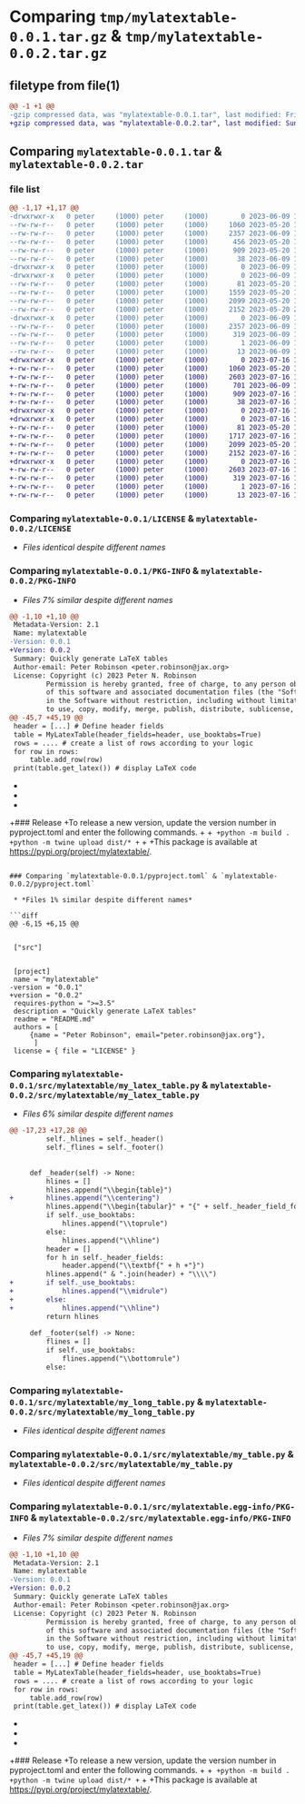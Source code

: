# Comparing `tmp/mylatextable-0.0.1.tar.gz` & `tmp/mylatextable-0.0.2.tar.gz`

## filetype from file(1)

```diff
@@ -1 +1 @@
-gzip compressed data, was "mylatextable-0.0.1.tar", last modified: Fri Jun  9 13:48:48 2023, max compression
+gzip compressed data, was "mylatextable-0.0.2.tar", last modified: Sun Jul 16 19:46:16 2023, max compression
```

## Comparing `mylatextable-0.0.1.tar` & `mylatextable-0.0.2.tar`

### file list

```diff
@@ -1,17 +1,17 @@
-drwxrwxr-x   0 peter     (1000) peter     (1000)        0 2023-06-09 13:48:48.033031 mylatextable-0.0.1/
--rw-rw-r--   0 peter     (1000) peter     (1000)     1060 2023-05-20 16:37:14.000000 mylatextable-0.0.1/LICENSE
--rw-rw-r--   0 peter     (1000) peter     (1000)     2357 2023-06-09 13:48:48.033031 mylatextable-0.0.1/PKG-INFO
--rw-rw-r--   0 peter     (1000) peter     (1000)      456 2023-05-20 18:09:38.000000 mylatextable-0.0.1/README.md
--rw-rw-r--   0 peter     (1000) peter     (1000)      909 2023-05-20 16:34:32.000000 mylatextable-0.0.1/pyproject.toml
--rw-rw-r--   0 peter     (1000) peter     (1000)       38 2023-06-09 13:48:48.033031 mylatextable-0.0.1/setup.cfg
-drwxrwxr-x   0 peter     (1000) peter     (1000)        0 2023-06-09 13:48:48.029031 mylatextable-0.0.1/src/
-drwxrwxr-x   0 peter     (1000) peter     (1000)        0 2023-06-09 13:48:48.033031 mylatextable-0.0.1/src/mylatextable/
--rw-rw-r--   0 peter     (1000) peter     (1000)       81 2023-05-20 19:09:36.000000 mylatextable-0.0.1/src/mylatextable/__init__.py
--rw-rw-r--   0 peter     (1000) peter     (1000)     1559 2023-05-20 18:59:27.000000 mylatextable-0.0.1/src/mylatextable/my_latex_table.py
--rw-rw-r--   0 peter     (1000) peter     (1000)     2099 2023-05-20 19:16:21.000000 mylatextable-0.0.1/src/mylatextable/my_long_table.py
--rw-rw-r--   0 peter     (1000) peter     (1000)     2152 2023-05-20 21:06:07.000000 mylatextable-0.0.1/src/mylatextable/my_table.py
-drwxrwxr-x   0 peter     (1000) peter     (1000)        0 2023-06-09 13:48:48.033031 mylatextable-0.0.1/src/mylatextable.egg-info/
--rw-rw-r--   0 peter     (1000) peter     (1000)     2357 2023-06-09 13:48:48.000000 mylatextable-0.0.1/src/mylatextable.egg-info/PKG-INFO
--rw-rw-r--   0 peter     (1000) peter     (1000)      319 2023-06-09 13:48:48.000000 mylatextable-0.0.1/src/mylatextable.egg-info/SOURCES.txt
--rw-rw-r--   0 peter     (1000) peter     (1000)        1 2023-06-09 13:48:48.000000 mylatextable-0.0.1/src/mylatextable.egg-info/dependency_links.txt
--rw-rw-r--   0 peter     (1000) peter     (1000)       13 2023-06-09 13:48:48.000000 mylatextable-0.0.1/src/mylatextable.egg-info/top_level.txt
+drwxrwxr-x   0 peter     (1000) peter     (1000)        0 2023-07-16 19:46:16.644183 mylatextable-0.0.2/
+-rw-rw-r--   0 peter     (1000) peter     (1000)     1060 2023-05-20 16:37:14.000000 mylatextable-0.0.2/LICENSE
+-rw-rw-r--   0 peter     (1000) peter     (1000)     2603 2023-07-16 19:46:16.644183 mylatextable-0.0.2/PKG-INFO
+-rw-rw-r--   0 peter     (1000) peter     (1000)      701 2023-06-09 13:52:41.000000 mylatextable-0.0.2/README.md
+-rw-rw-r--   0 peter     (1000) peter     (1000)      909 2023-07-16 19:46:07.000000 mylatextable-0.0.2/pyproject.toml
+-rw-rw-r--   0 peter     (1000) peter     (1000)       38 2023-07-16 19:46:16.644183 mylatextable-0.0.2/setup.cfg
+drwxrwxr-x   0 peter     (1000) peter     (1000)        0 2023-07-16 19:46:16.640183 mylatextable-0.0.2/src/
+drwxrwxr-x   0 peter     (1000) peter     (1000)        0 2023-07-16 19:46:16.644183 mylatextable-0.0.2/src/mylatextable/
+-rw-rw-r--   0 peter     (1000) peter     (1000)       81 2023-05-20 19:09:36.000000 mylatextable-0.0.2/src/mylatextable/__init__.py
+-rw-rw-r--   0 peter     (1000) peter     (1000)     1717 2023-07-16 19:43:37.000000 mylatextable-0.0.2/src/mylatextable/my_latex_table.py
+-rw-rw-r--   0 peter     (1000) peter     (1000)     2099 2023-05-20 19:16:21.000000 mylatextable-0.0.2/src/mylatextable/my_long_table.py
+-rw-rw-r--   0 peter     (1000) peter     (1000)     2152 2023-07-16 19:45:01.000000 mylatextable-0.0.2/src/mylatextable/my_table.py
+drwxrwxr-x   0 peter     (1000) peter     (1000)        0 2023-07-16 19:46:16.644183 mylatextable-0.0.2/src/mylatextable.egg-info/
+-rw-rw-r--   0 peter     (1000) peter     (1000)     2603 2023-07-16 19:46:16.000000 mylatextable-0.0.2/src/mylatextable.egg-info/PKG-INFO
+-rw-rw-r--   0 peter     (1000) peter     (1000)      319 2023-07-16 19:46:16.000000 mylatextable-0.0.2/src/mylatextable.egg-info/SOURCES.txt
+-rw-rw-r--   0 peter     (1000) peter     (1000)        1 2023-07-16 19:46:16.000000 mylatextable-0.0.2/src/mylatextable.egg-info/dependency_links.txt
+-rw-rw-r--   0 peter     (1000) peter     (1000)       13 2023-07-16 19:46:16.000000 mylatextable-0.0.2/src/mylatextable.egg-info/top_level.txt
```

### Comparing `mylatextable-0.0.1/LICENSE` & `mylatextable-0.0.2/LICENSE`

 * *Files identical despite different names*

### Comparing `mylatextable-0.0.1/PKG-INFO` & `mylatextable-0.0.2/PKG-INFO`

 * *Files 7% similar despite different names*

```diff
@@ -1,10 +1,10 @@
 Metadata-Version: 2.1
 Name: mylatextable
-Version: 0.0.1
+Version: 0.0.2
 Summary: Quickly generate LaTeX tables
 Author-email: Peter Robinson <peter.robinson@jax.org>
 License: Copyright (c) 2023 Peter N. Robinson
         Permission is hereby granted, free of charge, to any person obtaining a copy
         of this software and associated documentation files (the "Software"), to deal
         in the Software without restriction, including without limitation the rights
         to use, copy, modify, merge, publish, distribute, sublicense, and/or sell
@@ -45,7 +45,19 @@
 header = [...] # Define header fields
 table = MyLatexTable(header_fields=header, use_booktabs=True)
 rows = .... # create a list of rows according to your logic
 for row in rows:
     table.add_row(row)
 print(table.get_latex()) # display LaTeX code
 ```
+
+
+
+### Release
+To release a new version, update the version number in pyproject.toml and enter the following commands.
+
+```
+python -m build .
+python -m twine upload dist/*
+```
+
+This package is available at https://pypi.org/project/mylatextable/.
```

### Comparing `mylatextable-0.0.1/pyproject.toml` & `mylatextable-0.0.2/pyproject.toml`

 * *Files 1% similar despite different names*

```diff
@@ -6,15 +6,15 @@
 
 
 ["src"]
 
 
 [project]
 name = "mylatextable"
-version = "0.0.1"
+version = "0.0.2"
 requires-python = ">=3.5"
 description = "Quickly generate LaTeX tables"
 readme = "README.md"
 authors = [
     {name = "Peter Robinson", email="peter.robinson@jax.org"},
      ]
 license = { file = "LICENSE" }
```

### Comparing `mylatextable-0.0.1/src/mylatextable/my_latex_table.py` & `mylatextable-0.0.2/src/mylatextable/my_latex_table.py`

 * *Files 6% similar despite different names*

```diff
@@ -17,23 +17,28 @@
         self._hlines = self._header()
         self._flines = self._footer()
         
         
     def _header(self) -> None:
         hlines = []
         hlines.append("\\begin{table}")
+        hlines.append("\\centering")
         hlines.append("\\begin{tabular}" + "{" + self._header_field_formats + "}")
         if self._use_booktabs:
             hlines.append("\\toprule")
         else:
             hlines.append("\\hline")
         header = []
         for h in self._header_fields:
             header.append("\\textbf{" + h +"}")
         hlines.append(" & ".join(header) + "\\\\")
+        if self._use_booktabs:
+            hlines.append("\\midrule")
+        else:
+            hlines.append("\\hline")
         return hlines
     
     def _footer(self) -> None:
         flines = []
         if self._use_booktabs:
             flines.append("\\bottomrule")
         else:
```

### Comparing `mylatextable-0.0.1/src/mylatextable/my_long_table.py` & `mylatextable-0.0.2/src/mylatextable/my_long_table.py`

 * *Files identical despite different names*

### Comparing `mylatextable-0.0.1/src/mylatextable/my_table.py` & `mylatextable-0.0.2/src/mylatextable/my_table.py`

 * *Files identical despite different names*

### Comparing `mylatextable-0.0.1/src/mylatextable.egg-info/PKG-INFO` & `mylatextable-0.0.2/src/mylatextable.egg-info/PKG-INFO`

 * *Files 7% similar despite different names*

```diff
@@ -1,10 +1,10 @@
 Metadata-Version: 2.1
 Name: mylatextable
-Version: 0.0.1
+Version: 0.0.2
 Summary: Quickly generate LaTeX tables
 Author-email: Peter Robinson <peter.robinson@jax.org>
 License: Copyright (c) 2023 Peter N. Robinson
         Permission is hereby granted, free of charge, to any person obtaining a copy
         of this software and associated documentation files (the "Software"), to deal
         in the Software without restriction, including without limitation the rights
         to use, copy, modify, merge, publish, distribute, sublicense, and/or sell
@@ -45,7 +45,19 @@
 header = [...] # Define header fields
 table = MyLatexTable(header_fields=header, use_booktabs=True)
 rows = .... # create a list of rows according to your logic
 for row in rows:
     table.add_row(row)
 print(table.get_latex()) # display LaTeX code
 ```
+
+
+
+### Release
+To release a new version, update the version number in pyproject.toml and enter the following commands.
+
+```
+python -m build .
+python -m twine upload dist/*
+```
+
+This package is available at https://pypi.org/project/mylatextable/.
```

